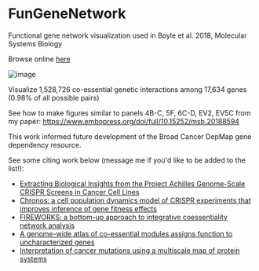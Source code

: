 # FunGeneNetwork
Functional gene network visualization used in Boyle et al. 2018, Molecular Systems Biology

Browse online [here](https://greenleaf.shinyapps.io/cofunctional_app_18Q4)

![image](https://user-images.githubusercontent.com/6108583/234717896-bf00bb49-e03e-46a2-8d51-52598ded2328.png)

Visualize 1,528,726 co-essential genetic interactions among 17,634 genes (0.98% of all possible pairs)

See how to make figures similar to panels 4B-C, 5F, 6C-D, EV2, EV5C from my paper: https://www.embopress.org/doi/full/10.15252/msb.20188594

This work informed future development of the Broad Cancer DepMap gene dependency resource.

See some citing work below (message me if you'd like to be added to the list!):
- [Extracting Biological Insights from the Project Achilles Genome-Scale CRISPR Screens in Cancer Cell Lines](https://www.biorxiv.org/content/10.1101/720243v1.full)
- [Chronos: a cell population dynamics model of CRISPR experiments that improves inference of gene fitness effects](https://link.springer.com/article/10.1186/s13059-021-02540-7)
- [FIREWORKS: a bottom-up approach to integrative coessentiality network analysis](https://www.life-science-alliance.org/content/4/2/e202000882.full)
- [A genome-wide atlas of co-essential modules assigns function to uncharacterized genes](https://www.nature.com/articles/s41588-021-00840-z)
- [Interpretation of cancer mutations using a multiscale map of protein systems](https://www.science.org/doi/full/10.1126/science.abf3067)
